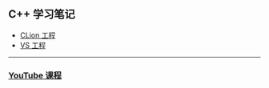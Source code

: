 ## C++ 学习笔记

- [CLion 工程](../../study_for_cpp/README.md)
- [VS 工程](../../study_for_cpp_by_vs/readme.md)



---

### [YouTube 课程](./youtube/readme.md)

